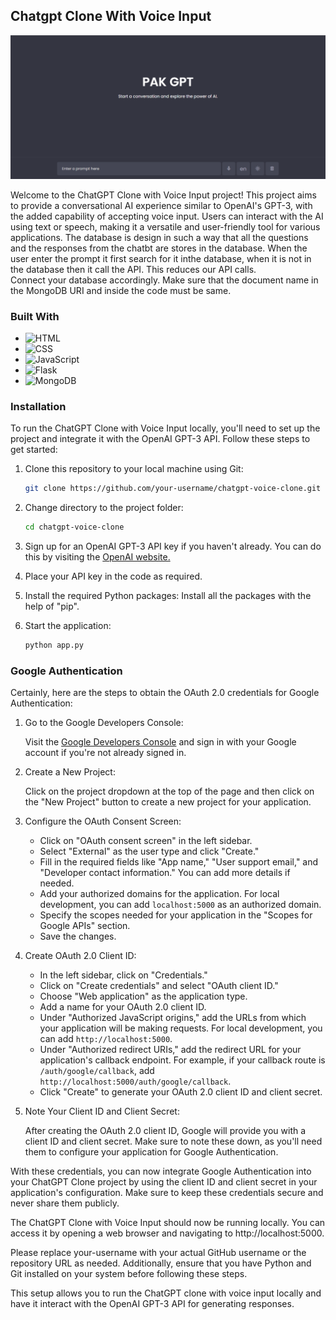 ## Chatgpt Clone With Voice Input

![enter image description here](/static/images/chatgpt.jpg)

Welcome to the ChatGPT Clone with Voice Input project! This project aims to provide a conversational AI experience similar to OpenAI's GPT-3, with the added capability of accepting voice input. Users can interact with the AI using text or speech, making it a versatile and user-friendly tool for various applications. The database is design in such a way that all the questions and the responses from the chatbt are stores in the database. When the user enter the prompt it first search for it inthe database, when it is not in the database then it call the API. This reduces our API calls.
<br>
Connect your database accordingly.
Make sure that the document name in the MongoDB URI and inside the code must be same.

### Built With

- ![HTML](https://img.shields.io/badge/HTML-239120?style=for-the-badge&logo=html5&logoColor=white)
- ![CSS](https://img.shields.io/badge/CSS-1572B6?style=for-the-badge&logo=css3&logoColor=white)
- ![JavaScript](https://img.shields.io/badge/JavaScript-F7DF1E?style=for-the-badge&logo=javascript&logoColor=black)
- ![Flask](https://img.shields.io/badge/Flask-000000?style=for-the-badge&logo=flask&logoColor=white)
- ![MongoDB](https://img.shields.io/badge/MongoDB-47A248?style=for-the-badge&logo=mongodb&logoColor=white)

### Installation

To run the ChatGPT Clone with Voice Input locally, you'll need to set up the project and integrate it with the OpenAI GPT-3 API. Follow these steps to get started:

1. Clone this repository to your local machine using Git:
   ```sh
   git clone https://github.com/your-username/chatgpt-voice-clone.git
   ```
2. Change directory to the project folder:

   ```sh
   cd chatgpt-voice-clone
   ```

3. Sign up for an OpenAI GPT-3 API key if you haven't already. You can do this by visiting the <a href="https://openai.com/">OpenAI website.</a>

4. Place your API key in the code as required.

5. Install the required Python packages:
   Install all the packages with the help of "pip".

6. Start the application:
   ```sh
   python app.py
   ```

### Google Authentication

Certainly, here are the steps to obtain the OAuth 2.0 credentials for Google Authentication:

1. Go to the Google Developers Console:

   Visit the [Google Developers Console](https://console.developers.google.com/) and sign in with your Google account if you're not already signed in.

2. Create a New Project:

   Click on the project dropdown at the top of the page and then click on the "New Project" button to create a new project for your application.

3. Configure the OAuth Consent Screen:

   - Click on "OAuth consent screen" in the left sidebar.
   - Select "External" as the user type and click "Create."
   - Fill in the required fields like "App name," "User support email," and "Developer contact information." You can add more details if needed.
   - Add your authorized domains for the application. For local development, you can add `localhost:5000` as an authorized domain.
   - Specify the scopes needed for your application in the "Scopes for Google APIs" section.
   - Save the changes.

4. Create OAuth 2.0 Client ID:

   - In the left sidebar, click on "Credentials."
   - Click on "Create credentials" and select "OAuth client ID."
   - Choose "Web application" as the application type.
   - Add a name for your OAuth 2.0 client ID.
   - Under "Authorized JavaScript origins," add the URLs from which your application will be making requests. For local development, you can add `http://localhost:5000`.
   - Under "Authorized redirect URIs," add the redirect URL for your application's callback endpoint. For example, if your callback route is `/auth/google/callback`, add `http://localhost:5000/auth/google/callback`.
   - Click "Create" to generate your OAuth 2.0 client ID and client secret.

5. Note Your Client ID and Client Secret:

   After creating the OAuth 2.0 client ID, Google will provide you with a client ID and client secret. Make sure to note these down, as you'll need them to configure your application for Google Authentication.

With these credentials, you can now integrate Google Authentication into your ChatGPT Clone project by using the client ID and client secret in your application's configuration. Make sure to keep these credentials secure and never share them publicly.

The ChatGPT Clone with Voice Input should now be running locally. You can access it by opening a web browser and navigating to http://localhost:5000.

Please replace your-username with your actual GitHub username or the repository URL as needed. Additionally, ensure that you have Python and Git installed on your system before following these steps.

This setup allows you to run the ChatGPT clone with voice input locally and have it interact with the OpenAI GPT-3 API for generating responses.

